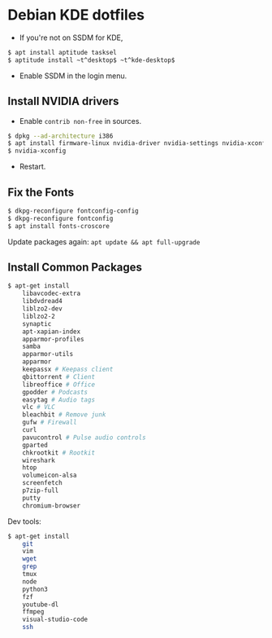 # Debian KDE dotfiles

- If you're not on SSDM for KDE,

```bash
$ apt install aptitude tasksel
$ aptitude install ~t^desktop$ ~t^kde-desktop$
```

- Enable SSDM in the login menu.

## Install NVIDIA drivers

- Enable `contrib non-free` in sources.

```bash
$ dpkg --ad-architecture i386
$ apt install firmware-linux nvidia-driver nvidia-settings nvidia-xconfig
$ nvidia-xconfig
```

- Restart.

## Fix the Fonts

```bash
$ dkpg-reconfigure fontconfig-config
$ dkpg-reconfigure fontconfig
$ apt install fonts-croscore
```

Update packages again: `apt update && apt full-upgrade`

## Install Common Packages

```bash
$ apt-get install 
    libavcodec-extra
    libdvdread4
    liblzo2-dev
    liblzo2-2
    synaptic
    apt-xapian-index
    apparmor-profiles
    samba
    apparmor-utils
    apparmor
    keepassx # Keepass client
    qbittorrent # Client
    libreoffice # Office
    gpodder # Podcasts
    easytag # Audio tags
    vlc # VLC
    bleachbit # Remove junk
    gufw # Firewall
    curl
    pavucontrol # Pulse audio controls
    gparted
    chkrootkit # Rootkit
    wireshark
    htop
    volumeicon-alsa
    screenfetch
    p7zip-full
    putty
    chromium-browser
```

Dev tools:

```bash
$ apt-get install
    git
    vim
    wget
    grep
    tmux
    node
    python3
    fzf
    youtube-dl
    ffmpeg
    visual-studio-code
    ssh
```